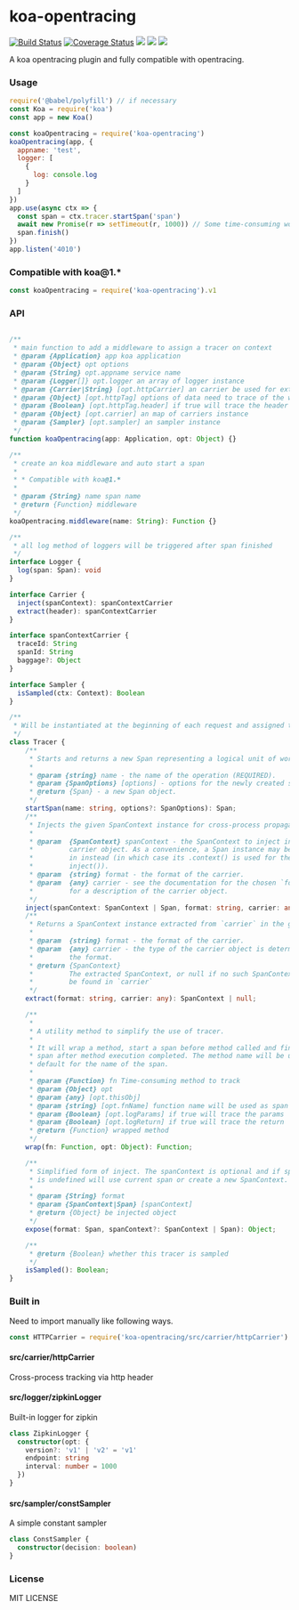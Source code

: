 koa-opentracing
======

[![Build Status](https://travis-ci.org/teambition/koa-opentracing.svg?branch=master)](https://travis-ci.org/teambition/koa-opentracing)
[![Coverage Status](https://coveralls.io/repos/github/teambition/koa-opentracing/badge.svg?branch=master)](https://coveralls.io/github/teambition/koa-opentracing?branch=master)
![](https://img.shields.io/npm/v/koa-opentracing.svg)
![](https://img.shields.io/node/v/koa-opentracing.svg)
![](https://img.shields.io/npm/l/koa-opentracing.svg)

A koa opentracing plugin and fully compatible with opentracing.

### Usage

```js
require('@babel/polyfill') // if necessary
const Koa = require('koa')
const app = new Koa()

const koaOpentracing = require('koa-opentracing')
koaOpentracing(app, {
  appname: 'test',
  logger: [
    {
      log: console.log
    }
  ]
})
app.use(async ctx => {
  const span = ctx.tracer.startSpan('span')
  await new Promise(r => setTimeout(r, 1000)) // Some time-consuming work
  span.finish()
})
app.listen('4010')
```

### Compatible with koa@1.*

```js
const koaOpentracing = require('koa-opentracing').v1
```

### API

```ts

/**
 * main function to add a middleware to assign a tracer on context
 * @param {Application} app koa application
 * @param {Object} opt options
 * @param {String} opt.appname service name
 * @param {Logger[]} opt.logger an array of logger instance
 * @param {Carrier|String} [opt.httpCarrier] an carrier be used for extract span from http header
 * @param {Object} [opt.httpTag] options of data need to trace of the whole http request
 * @param {Boolean} [opt.httpTag.header] if true will trace the header of the request
 * @param {Object} [opt.carrier] an map of carriers instance
 * @param {Sampler} [opt.sampler] an sampler instance
 */
function koaOpentracing(app: Application, opt: Object) {}

/**
 * create an koa middleware and auto start a span
 *
 * * Compatible with koa@1.*
 *
 * @param {String} name span name
 * @return {Function} middleware
 */
koaOpentracing.middleware(name: String): Function {}

/**
 * all log method of loggers will be triggered after span finished
 */
interface Logger {
  log(span: Span): void
}

interface Carrier {
  inject(spanContext): spanContextCarrier
  extract(header): spanContextCarrier
}

interface spanContextCarrier {
  traceId: String
  spanId: String
  baggage?: Object
}

interface Sampler {
  isSampled(ctx: Context): Boolean
}

/**
 * Will be instantiated at the beginning of each request and assigned to ctx.tracer
 */
class Tracer {
    /**
     * Starts and returns a new Span representing a logical unit of work.
     *
     * @param {string} name - the name of the operation (REQUIRED).
     * @param {SpanOptions} [options] - options for the newly created span.
     * @return {Span} - a new Span object.
     */
    startSpan(name: string, options?: SpanOptions): Span;
    /**
     * Injects the given SpanContext instance for cross-process propagation
     *
     * @param  {SpanContext} spanContext - the SpanContext to inject into the
     *         carrier object. As a convenience, a Span instance may be passed
     *         in instead (in which case its .context() is used for the
     *         inject()).
     * @param  {string} format - the format of the carrier.
     * @param  {any} carrier - see the documentation for the chosen `format`
     *         for a description of the carrier object.
     */
    inject(spanContext: SpanContext | Span, format: string, carrier: any): void;
    /**
     * Returns a SpanContext instance extracted from `carrier` in the given
     *
     * @param  {string} format - the format of the carrier.
     * @param  {any} carrier - the type of the carrier object is determined by
     *         the format.
     * @return {SpanContext}
     *         The extracted SpanContext, or null if no such SpanContext could
     *         be found in `carrier`
     */
    extract(format: string, carrier: any): SpanContext | null;

    /**
     *
     * A utility method to simplify the use of tracer.
     *
     * It will wrap a method, start a span before method called and finish the
     * span after method execution completed. The method name will be used by
     * default for the name of the span.
     *
     * @param {Function} fn Time-consuming method to track
     * @param {Object} opt
     * @param {any} [opt.thisObj]
     * @param {string} [opt.fnName] function name will be used as span name
     * @param {Boolean} [opt.logParams] if true will trace the params
     * @param {Boolean} [opt.logReturn] if true will trace the return
     * @return {Function} wrapped method
     */
    wrap(fn: Function, opt: Object): Function;

    /**
     * Simplified form of inject. The spanContext is optional and if spanContext
     * is undefined will use current span or create a new SpanContext.
     *
     * @param {String} format
     * @param {SpanContext|Span} [spanContext]
     * @return {Object} be injected object
     */
    expose(format: Span, spanContext?: SpanContext | Span): Object;

    /**
     * @return {Boolean} whether this tracer is sampled
     */
    isSampled(): Boolean;
}
```

### Built in

Need to import manually like following ways.

```js
const HTTPCarrier = require('koa-opentracing/src/carrier/httpCarrier')
```

#### src/carrier/httpCarrier

Cross-process tracking via http header

#### src/logger/zipkinLogger

Built-in logger for zipkin

```ts
class ZipkinLogger {
  constructor(opt: {
    version?: 'v1' | 'v2' = 'v1'
    endpoint: string
    interval: number = 1000
  })
}
```

#### src/sampler/constSampler

A simple constant sampler

```ts
class ConstSampler {
  constructor(decision: boolean)
}
```

### License

MIT LICENSE
